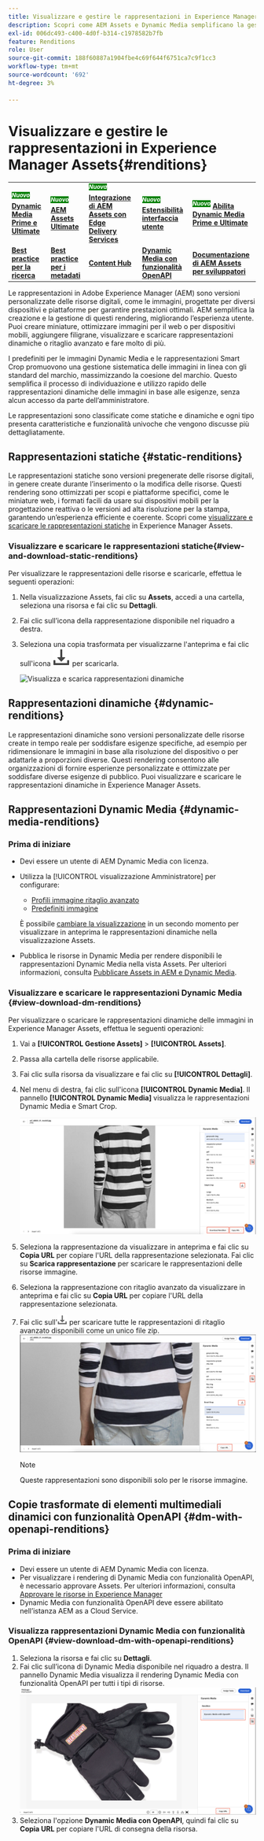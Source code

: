 ```yaml
---
title: Visualizzare e gestire le rappresentazioni in Experience Manager Assets
description: Scopri come AEM Assets e Dynamic Media semplificano la gestione efficace delle immagini con rappresentazioni statiche e dinamiche.
exl-id: 006dc493-c400-4d0f-b314-c1978582b7fb
feature: Renditions
role: User
source-git-commit: 188f60887a1904fbe4c69f644f6751ca7c9f1cc3
workflow-type: tm+mt
source-wordcount: '692'
ht-degree: 3%

---
```


# Visualizzare e gestire le rappresentazioni in Experience Manager Assets{#renditions}

<table>
    <tr>
        <td>
            <sup style= "background-color:#008000; color:#FFFFFF; font-weight:bold"><i>Nuovo</i></sup> <a href="/help/assets/dynamic-media/dm-prime-ultimate.md"><b>Dynamic Media Prime e Ultimate</b></a>
        </td>
        <td>
            <sup style= "background-color:#008000; color:#FFFFFF; font-weight:bold"><i>Nuovo</i></sup> <a href="/help/assets/assets-ultimate-overview.md"><b>AEM Assets Ultimate</b></a>
        </td>
        <td>
            <sup style= "background-color:#008000; color:#FFFFFF; font-weight:bold"><i>Nuova</i></sup> <a href="/help/assets/integrate-aem-assets-edge-delivery-services.md"><b>Integrazione di AEM Assets con Edge Delivery Services</b></a>
        </td>
        <td>
            <sup style= "background-color:#008000; color:#FFFFFF; font-weight:bold"><i>Nuovo</i></sup> <a href="/help/assets/aem-assets-view-ui-extensibility.md"><b>Estensibilità interfaccia utente</b></a>
        </td>
          <td>
            <sup style= "background-color:#008000; color:#FFFFFF; font-weight:bold"><i>Nuovo</i></sup> <a href="/help/assets/dynamic-media/enable-dynamic-media-prime-and-ultimate.md"><b>Abilita Dynamic Media Prime e Ultimate</b></a>
        </td>
    </tr>
    <tr>
        <td>
            <a href="/help/assets/search-best-practices.md"><b>Best practice per la ricerca</b></a>
        </td>
        <td>
            <a href="/help/assets/metadata-best-practices.md"><b>Best practice per i metadati</b></a>
        </td>
        <td>
            <a href="/help/assets/product-overview.md"><b>Content Hub</b></a>
        </td>
        <td>
            <a href="/help/assets/dynamic-media-open-apis-overview.md"><b>Dynamic Media con funzionalità OpenAPI</b></a>
        </td>
        <td>
            <a href="https://developer.adobe.com/experience-cloud/experience-manager-apis/"><b>Documentazione di AEM Assets per sviluppatori</b></a>
        </td>
    </tr>
</table>

Le rappresentazioni in Adobe Experience Manager (AEM) sono versioni personalizzate delle risorse digitali, come le immagini, progettate per diversi dispositivi e piattaforme per garantire prestazioni ottimali. AEM semplifica la creazione e la gestione di questi rendering, migliorando l’esperienza utente. Puoi creare miniature, ottimizzare immagini per il web o per dispositivi mobili, aggiungere filigrane, visualizzare e scaricare rappresentazioni dinamiche o ritaglio avanzato e fare molto di più.

I predefiniti per le immagini Dynamic Media e le rappresentazioni Smart Crop promuovono una gestione sistematica delle immagini in linea con gli standard del marchio, massimizzando la coesione del marchio. Questo semplifica il processo di individuazione e utilizzo rapido delle rappresentazioni dinamiche delle immagini in base alle esigenze, senza alcun accesso da parte dell’amministratore.

Le rappresentazioni sono classificate come statiche e dinamiche e ogni tipo presenta caratteristiche e funzionalità univoche che vengono discusse più dettagliatamente.

## Rappresentazioni statiche {#static-renditions}

Le rappresentazioni statiche sono versioni pregenerate delle risorse digitali, in genere create durante l’inserimento o la modifica delle risorse. Questi rendering sono ottimizzati per scopi e piattaforme specifici, come le miniature web, i formati facili da usare sui dispositivi mobili per la progettazione reattiva o le versioni ad alta risoluzione per la stampa, garantendo un’esperienza efficiente e coerente.
Scopri come [visualizzare e scaricare le rappresentazioni statiche](#view-and-download-static-renditions) in Experience Manager Assets.

### Visualizzare e scaricare le rappresentazioni statiche{#view-and-download-static-renditions}

Per visualizzare le rappresentazioni delle risorse e scaricarle, effettua le seguenti operazioni:

1. Nella visualizzazione Assets, fai clic su **Assets**, accedi a una cartella, seleziona una risorsa e fai clic su **Dettagli**.
1. Fai clic sull’icona della rappresentazione disponibile nel riquadro a destra.
1. Seleziona una copia trasformata per visualizzarne l&#39;anteprima e fai clic sull&#39;icona ![scarica](/help/assets/assets/download-icon.svg) per scaricarla.

   ![Visualizza e scarica rappresentazioni dinamiche](/help/assets/assets/view-download-static-rendition.png)

## Rappresentazioni dinamiche {#dynamic-renditions}

Le rappresentazioni dinamiche sono versioni personalizzate delle risorse create in tempo reale per soddisfare esigenze specifiche, ad esempio per ridimensionare le immagini in base alla risoluzione del dispositivo o per adattarle a proporzioni diverse.
Questi rendering consentono alle organizzazioni di fornire esperienze personalizzate e ottimizzate per soddisfare diverse esigenze di pubblico. Puoi visualizzare e scaricare le rappresentazioni dinamiche in Experience Manager Assets.

## Rappresentazioni Dynamic Media {#dynamic-media-renditions}

### Prima di iniziare

* Devi essere un utente di AEM Dynamic Media con licenza.
* Utilizza la [!UICONTROL visualizzazione Amministratore] per configurare:
   * [Profili immagine ritaglio avanzato](/help/assets/dynamic-media/image-profiles.md#creating-image-profiles)
   * [Predefiniti immagine](/help/assets/dynamic-media/managing-image-presets.md)

  È possibile [cambiare la visualizzazione](/help/assets/assets-view-introduction.md#how-to-access-assets-view) in un secondo momento per visualizzare in anteprima le rappresentazioni dinamiche nella visualizzazione Assets.
* Pubblica le risorse in Dynamic Media per rendere disponibili le rappresentazioni Dynamic Media nella vista Assets. Per ulteriori informazioni, consulta [Pubblicare Assets in AEM e Dynamic Media](https://experienceleague.adobe.com/en/docs/experience-manager-cloud-service/content/assets/assets-view/publish-assets-to-aem-and-dm).


### Visualizzare e scaricare le rappresentazioni Dynamic Media {#view-download-dm-renditions}

Per visualizzare o scaricare le rappresentazioni dinamiche delle immagini in Experience Manager Assets, effettua le seguenti operazioni:

1. Vai a **[!UICONTROL Gestione Assets]** > **[!UICONTROL Assets]**.

1. Passa alla cartella delle risorse applicabile.

1. Fai clic sulla risorsa da visualizzare e fai clic su **[!UICONTROL Dettagli]**.

1. Nel menu di destra, fai clic sull&#39;icona **[!UICONTROL Dynamic Media]**. Il pannello **[!UICONTROL Dynamic Media]** visualizza le rappresentazioni Dynamic Media e Smart Crop.

   ![rappresentazioni dinamiche](/help/assets/assets/dm-scene7-renditions.png)
   <!-- ![dynamic renditions](assets/preset_smart_crop_view.png) -->

1. Seleziona la rappresentazione da visualizzare in anteprima e fai clic su **Copia URL** per copiare l&#39;URL della rappresentazione selezionata. Fai clic su **Scarica rappresentazione** per scaricare le rappresentazioni delle risorse immagine.
1. Seleziona la rappresentazione con ritaglio avanzato da visualizzare in anteprima e fai clic su **Copia URL** per copiare l&#39;URL della rappresentazione selezionata.
1. Fai clic sull&#39;![icona di download](assets/do-not-localize/download-icon.png) per scaricare tutte le rappresentazioni di ritaglio avanzato disponibili come un unico file zip.
   ![icona di download](/help/assets/assets/smartcrop-rendition.png)

   >[!NOTE]
   >
   >Queste rappresentazioni sono disponibili solo per le risorse immagine.

## Copie trasformate di elementi multimediali dinamici con funzionalità OpenAPI {#dm-with-openapi-renditions}

### Prima di iniziare

* Devi essere un utente di AEM Dynamic Media con licenza.
* Per visualizzare i rendering di Dynamic Media con funzionalità OpenAPI, è necessario approvare Assets. Per ulteriori informazioni, consulta [Approvare le risorse in Experience Manager](/help/assets/approve-assets.md#copy-delivery-url-approved-assets)
* Dynamic Media con funzionalità OpenAPI deve essere abilitato nell’istanza AEM as a Cloud Service.

### Visualizza rappresentazioni Dynamic Media con funzionalità OpenAPI {#view-download-dm-with-openapi-renditions}

1. Seleziona la risorsa e fai clic su **Dettagli**.
1. Fai clic sull’icona di Dynamic Media disponibile nel riquadro a destra. Il pannello Dynamic Media visualizza il rendering Dynamic Media con funzionalità OpenAPI per tutti i tipi di risorse.
   ![icona di download](/help/assets/assets/dm-with-open-api-copy-url.png)
1. Seleziona l&#39;opzione **Dynamic Media con OpenAPI**, quindi fai clic su **Copia URL** per copiare l&#39;URL di consegna della risorsa.


